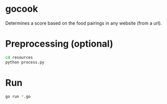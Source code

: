 # gocook

Determines a score based on the food pairings in any website (from a url).

# Preprocessing (optional)

```bash
cd resources
python process.py
```

# Run

```bash
go run *.go
```